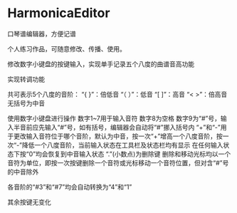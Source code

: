 # HarmonicaEditor
口琴谱编辑器，方便记谱

个人练习作品，可随意修改、传播、使用。

修改数字小键盘的按键输入，实现单手记录五个八度的曲谱音高功能

实现转调功能

共可表示5个八度的音阶：
    “{ }”：倍低音
    “（ ）”：低音
    “[ ]”：高音
    “< >”：倍高音
    无括号为中音
    
使用数字小键盘进行操作
    数字1~7用于输入音符
    数字8为空格
    数字9为“#”号，输入半音前应先输入“#”号，如有括号，编辑器会自动将“#”挪入括号内
    “+”和“-”用于更改输入音符位于哪个音阶，默认为中音，按一次“+”增高一个八度音阶，按一次“-”降低一个八度音阶，当前输入状态在工具栏及状态栏均有显示
    在任何输入状态下按“0”均会恢复到中音输入状态
    “.”(小数点)为删除键
删除和移动光标均以一个音符为单位，即按一次按键删除一个音符或光标移动一个音符位置，但对含“#”号的中音除外

各音阶的“#3”和“#7”均会自动转换为“4”和“1”

其余按键无变化
